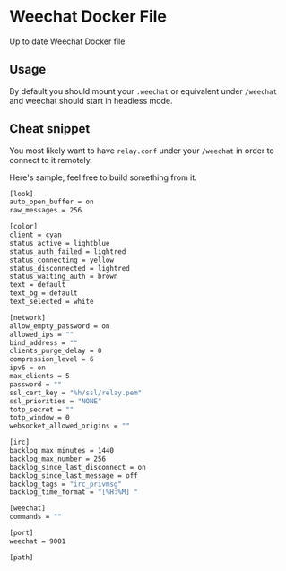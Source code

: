 # Weechat Docker File

Up to date Weechat Docker file

## Usage

By default you should mount your `.weechat` or equivalent under `/weechat`
and weechat should start in headless mode.

## Cheat snippet

You most likely want to have `relay.conf` under your `/weechat` in order
to connect to it remotely.

Here's sample, feel free to build something from it.

```bash
[look]
auto_open_buffer = on
raw_messages = 256

[color]
client = cyan
status_active = lightblue
status_auth_failed = lightred
status_connecting = yellow
status_disconnected = lightred
status_waiting_auth = brown
text = default
text_bg = default
text_selected = white

[network]
allow_empty_password = on
allowed_ips = ""
bind_address = ""
clients_purge_delay = 0
compression_level = 6
ipv6 = on
max_clients = 5
password = ""
ssl_cert_key = "%h/ssl/relay.pem"
ssl_priorities = "NONE"
totp_secret = ""
totp_window = 0
websocket_allowed_origins = ""

[irc]
backlog_max_minutes = 1440
backlog_max_number = 256
backlog_since_last_disconnect = on
backlog_since_last_message = off
backlog_tags = "irc_privmsg"
backlog_time_format = "[%H:%M] "

[weechat]
commands = ""

[port]
weechat = 9001

[path]

```

